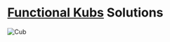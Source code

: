 # [Functional Kubs](https://www.meetup.com/FunctionalKubs/) Solutions

![Cub](https://i.imgur.com/eISXtiA.jpg)
